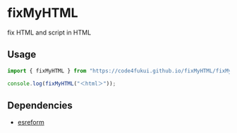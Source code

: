 # fixMyHTML

fix HTML and script in HTML

## Usage

```JavaScript
import { fixMyHTML } from "https://code4fukui.github.io/fixMyHTML/fixMyHTML.js";

console.log(fixMyHTML("＜html＞"));
```

## Dependencies

- [esreform](https://github.com/code4fukui/esreform/)
